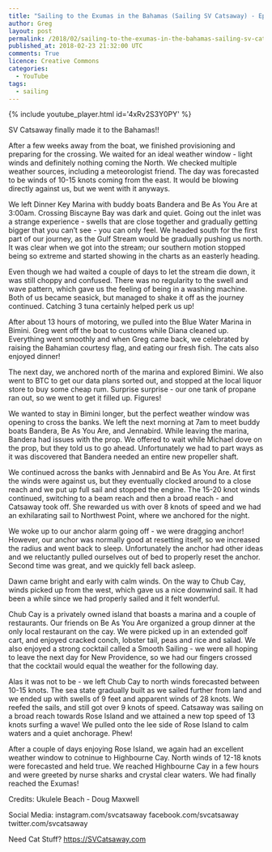 ```yaml
---
title: "Sailing to the Exumas in the Bahamas (Sailing SV Catsaway) - Ep. 23"
author: Greg
layout: post
permalink: /2018/02/sailing-to-the-exumas-in-the-bahamas-sailing-sv-catsaway-ep-23
published_at: 2018-02-23 21:32:00 UTC
comments: True
licence: Creative Commons
categories:
  - YouTube
tags:
  - sailing
---
```


{% include youtube_player.html id='4xRv2S3Y0PY' %}




SV Catsaway finally made it to the Bahamas!!

After a few weeks away from the boat, we finished provisioning and preparing for the crossing.  We waited for an ideal weather window - light winds and definitely nothing coming the North.  We checked multiple weather sources, including a meteorologist friend.  The day was forecasted to be winds of 10-15 knots coming from the east.  It would be blowing directly against us, but we went with it anyways.

We left Dinner Key Marina with buddy boats Bandera and Be As You Are at 3:00am.  Crossing Biscayne Bay was dark and quiet.  Going out the inlet was a strange experience - swells that are close together and gradually getting bigger that you can’t see - you can only feel.  We headed south for the first part of our journey, as the Gulf Stream would be gradually pushing us north.  It was clear when we got into the stream; our southern motion stopped being so extreme and started showing in the charts as an easterly heading.

Even though we had waited a couple of days to let the stream die down, it was still choppy and confused.  There was no regularity to the swell and wave pattern, which gave us the feeling of being in a washing machine.  Both of us became seasick, but managed to shake it off as the journey continued.  Catching 3 tuna certainly helped perk us up!

After about 13 hours of motoring, we pulled into the Blue Water Marina in Bimini.  Greg went off the boat to customs while Diana cleaned up.  Everything went smoothly and when Greg came back, we celebrated by raising the Bahamian courtesy flag, and eating our fresh fish.  The cats also enjoyed dinner!

The next day, we anchored north of the marina and explored Bimini.  We also went to BTC to get our data plans sorted out, and stopped at the local liquor store to buy some cheap rum.  Surprise surprise - our one tank of propane ran out, so we went to get it filled up.  Figures!

We wanted to stay in Bimini longer, but the perfect weather window was opening to cross the banks.  We left the next morning at 7am to meet buddy boats Bandera, Be As You Are, and Jennabird.  While leaving the marina, Bandera had issues with the prop.  We offered to wait while Michael dove on the prop, but they told us to go ahead.  Unfortunately we had to part ways as it was discovered that Bandera needed an entire new propeller shaft.  

We continued across the banks with Jennabird and Be As You Are.  At first the winds were against us, but they eventually clocked around to a close reach and we put up full sail and stopped the engine.  The 15-20 knot winds continued, switching to a beam reach and then a broad reach - and Catsaway took off.  She rewarded us with over 8 knots of speed and we had an exhilarating sail to Northwest Point, where we anchored for the night.

We woke up to our anchor alarm going off - we were dragging anchor!  However, our anchor was normally good at resetting itself, so we increased the radius and went back to sleep.  Unfortunately the anchor had other ideas and we reluctantly pulled ourselves out of bed to properly reset the anchor.  Second time was great, and we quickly fell back asleep.

Dawn came bright and early with calm winds.  On the way to Chub Cay, winds picked up from the west, which gave us a nice downwind sail.  It had been a while since we had properly sailed and it felt wonderful.  

Chub Cay is a privately owned island that boasts a marina and a couple of restaurants.  Our friends on Be As You Are organized a group dinner at the only local restaurant on the cay.  We were picked up in an extended golf cart, and enjoyed cracked conch, lobster tail, peas and rice and salad.  We also enjoyed a strong cocktail called a Smooth Sailing - we were all hoping to leave the next day for New Providence, so we had our fingers crossed that the cocktail would equal the weather for the following day.

Alas it was not to be - we left Chub Cay to north winds forecasted between 10-15 knots.  The sea state gradually built as we sailed further from land and we ended up with swells of 9 feet and apparent winds of 28 knots.  We reefed the sails, and still got over 9 knots of speed.  Catsaway was sailing on a broad reach towards Rose Island and we attained a new top speed of 13 knots surfing a wave!  We pulled onto the lee side of Rose Island to calm waters and a quiet anchorage.  Phew!

After a couple of days enjoying Rose Island, we again had an excellent weather window to cotninue to Highbourne Cay.  North winds of 12-18 knots were forecasted and held true.  We reached Highbourne Cay in a few hours and were greeted by nurse sharks and crystal clear waters.  We had finally reached the Exumas!

Credits:
Ukulele Beach - Doug Maxwell


Social Media:
instagram.com/svcatsaway
facebook.com/svcatsaway
twitter.com/svcatsaway

Need Cat Stuff? 
https://SVCatsaway.com

